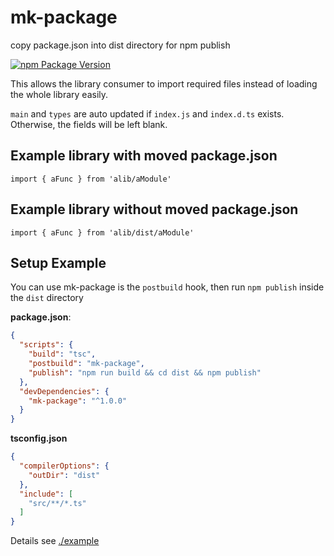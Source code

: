 # mk-package

copy package.json into dist directory for npm publish

[![npm Package Version](https://img.shields.io/npm/v/mk-package.svg?maxAge=2592000)](https://www.npmjs.com/package/mk-package)

This allows the library consumer to import required files instead of loading the whole library easily.

`main` and `types` are auto updated if `index.js` and `index.d.ts` exists.
Otherwise, the fields will be left blank.

## Example library with moved package.json
```
import { aFunc } from 'alib/aModule'
```

## Example library without moved package.json
```
import { aFunc } from 'alib/dist/aModule'
```

## Setup Example

You can use mk-package is the `postbuild` hook, then run `npm publish` inside the `dist` directory

**package.json**:
```json
{
  "scripts": {
    "build": "tsc",
    "postbuild": "mk-package",
    "publish": "npm run build && cd dist && npm publish"
  },
  "devDependencies": {
    "mk-package": "^1.0.0"
  }
}
```

**tsconfig.json**
```json
{
  "compilerOptions": {
    "outDir": "dist"
  },
  "include": [
    "src/**/*.ts"
  ]
}
```

Details see [./example](./example)
